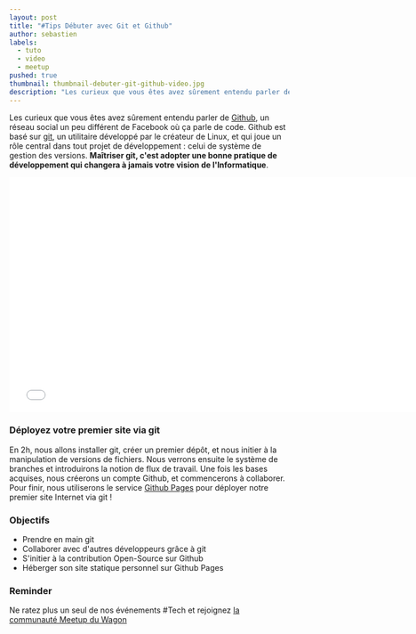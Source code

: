 ```yaml
---
layout: post
title: "#Tips Débuter avec Git et Github"
author: sebastien
labels:
  - tuto
  - video
  - meetup
pushed: true
thumbnail: thumbnail-debuter-git-github-video.jpg
description: "Les curieux que vous êtes avez sûrement entendu parler de Github, un réseau social un peu différent de Facebook où ça parle de code. Github est basé sur git, un utilitaire développé par le créateur de Linux, et qui joue un rôle central dans tout projet de développement : celui de système de gestion des versions. Maîtriser git, c'est adopter une bonne pratique de développement qui changera à jamais votre vision de l'Informatique."
---
```


Les curieux que vous êtes avez sûrement entendu parler de [Github](https://github.com/), un réseau social un peu différent de Facebook où ça parle de code. Github est basé sur [git](http://git-scm.com/), un utilitaire développé par le créateur de Linux, et qui joue un rôle central dans tout projet de développement : celui de système de gestion des versions. **Maîtriser git, c'est adopter une bonne pratique de développement qui changera à jamais votre vision de l'Informatique**.

<div class="video-wrapper"><iframe width="750" height="422" src="//www.youtube.com/embed/V6Zo68uQPqE?rel=0&amp;showinfo=0" frameborder="0" allowfullscreen></iframe></div>

### Déployez votre premier site via git

En 2h, nous allons installer git, créer un premier dépôt, et nous initier à la manipulation de versions de fichiers. Nous verrons ensuite le système de branches et introduirons la notion de flux de travail. Une fois les bases acquises, nous créerons un compte Github, et commencerons à collaborer. Pour finir, nous utiliserons le service [Github Pages](https://pages.github.com/) pour déployer notre premier site Internet via git !

### Objectifs

- Prendre en main git
- Collaborer avec d'autres développeurs grâce à git
- S'initier à la contribution Open-Source sur Github
- Héberger son site statique personnel sur Github Pages

### Reminder

Ne ratez plus un seul de nos événements #Tech et rejoignez [la communauté Meetup du Wagon](http://www.meetup.com/Le-Wagon-Paris-Coding-Station/)